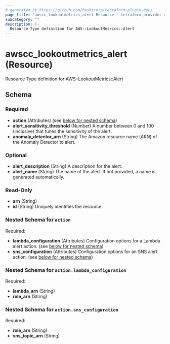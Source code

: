 ```yaml
---
# generated by https://github.com/hashicorp/terraform-plugin-docs
page_title: "awscc_lookoutmetrics_alert Resource - terraform-provider-awscc"
subcategory: ""
description: |-
  Resource Type definition for AWS::LookoutMetrics::Alert
---
```


# awscc_lookoutmetrics_alert (Resource)

Resource Type definition for AWS::LookoutMetrics::Alert



<!-- schema generated by tfplugindocs -->
## Schema

### Required

- **action** (Attributes) (see [below for nested schema](#nestedatt--action))
- **alert_sensitivity_threshold** (Number) A number between 0 and 100 (inclusive) that tunes the sensitivity of the alert.
- **anomaly_detector_arn** (String) The Amazon resource name (ARN) of the Anomaly Detector to alert.

### Optional

- **alert_description** (String) A description for the alert.
- **alert_name** (String) The name of the alert. If not provided, a name is generated automatically.

### Read-Only

- **arn** (String)
- **id** (String) Uniquely identifies the resource.

<a id="nestedatt--action"></a>
### Nested Schema for `action`

Required:

- **lambda_configuration** (Attributes) Configuration options for a Lambda alert action. (see [below for nested schema](#nestedatt--action--lambda_configuration))
- **sns_configuration** (Attributes) Configuration options for an SNS alert action. (see [below for nested schema](#nestedatt--action--sns_configuration))

<a id="nestedatt--action--lambda_configuration"></a>
### Nested Schema for `action.lambda_configuration`

Required:

- **lambda_arn** (String)
- **role_arn** (String)


<a id="nestedatt--action--sns_configuration"></a>
### Nested Schema for `action.sns_configuration`

Required:

- **role_arn** (String)
- **sns_topic_arn** (String)


